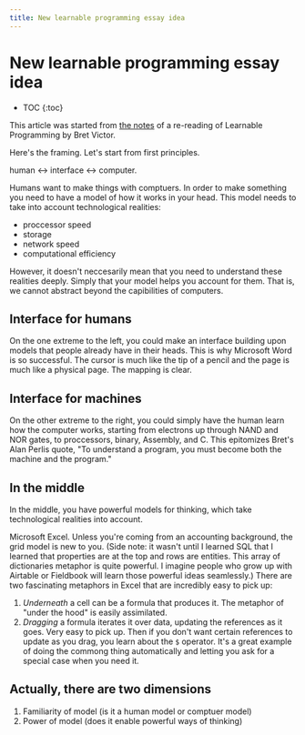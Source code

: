 ```yaml
---
title: New learnable programming essay idea
---
```


# New learnable programming essay idea


* TOC
{:toc}

This article was started from [the notes](/notes/bret-victor/learnable-programming) of a re-reading of Learnable Programming by Bret Victor.

Here's the framing. Let's start from first principles.

human <-> interface <-> computer.

Humans want to make things with comptuers. In order to make something you need to have a model of how it works in your head. This model needs to take into account technological realities:

* proccessor speed
* storage
* network speed
* computational efficiency

However, it doesn't neccesarily mean that you need to understand these realities deeply. Simply that your model helps you account for them. That is, we cannot abstract beyond the capibilities of computers. 

## Interface for humans

On the one extreme to the left, you could make an interface building upon models that people already have in their heads. This is why Microsoft Word is so successful. The cursor is much like the tip of a pencil and the page is much like a physical page. The mapping is clear.

## Interface for machines

On the other extreme to the right, you could simply have the human learn how the computer works, starting from electrons up through NAND and NOR gates, to proccessors, binary, Assembly, and C. This epitomizes Bret's Alan Perlis quote, "To understand a program, you must become both the machine and the program."

## In the middle 

In the middle, you have powerful models for thinking, which take technological realities into account.

Microsoft Excel. Unless you're coming from an accounting background, the grid model is new to you. (Side note: it wasn't until I learned SQL that I learned that properties are at the top and rows are entities. This array of dictionaries metaphor is quite powerful. I imagine people who grow up with Airtable or Fieldbook will learn those powerful ideas seamlessly.) There are two fascinating metaphors in Excel that are incredibly easy to pick up:

1. *Underneath* a cell can be a formula that produces it. The metaphor of "under the hood" is easily assimilated.
2. *Dragging* a formula iterates it over data, updating the references as it goes. Very easy to pick up. Then if you don't want certain references to update as you drag, you learn about the `$` operator. It's a great example of doing the commong thing automatically and letting you ask for a special case when you need it.

## Actually, there are two dimensions

1. Familiarity of model (is it a human model or comptuer model)
2. Power of model (does it enable powerful ways of thinking)




